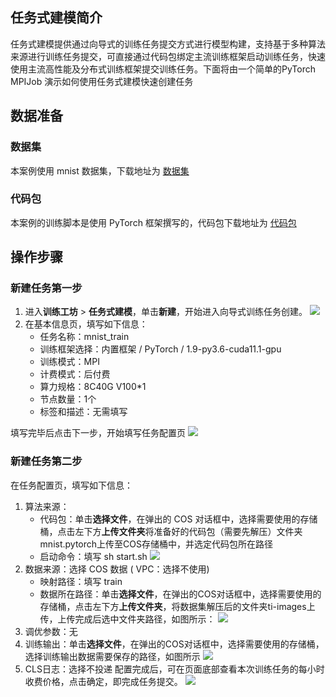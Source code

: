 ## 任务式建模简介

任务式建模提供通过向导式的训练任务提交方式进行模型构建，支持基于多种算法来源进行训练任务提交，可直接通过代码包绑定主流训练框架启动训练任务，快速使用主流高性能及分布式训练框架提交训练任务。下面将由一个简单的PyTorch MPIJob 演示如何使用任务式建模快速创建任务

## 数据准备

### 数据集
本案例使用 mnist 数据集，下载地址为 [数据集](https://tencent-cloud-product-release-1258877907.cos.ap-guangzhou.myqcloud.com/TI-ONE-release/TIONE%E5%85%AC%E6%9C%89%E4%BA%91%E5%BF%AB%E9%80%9F%E5%85%A5%E9%97%A8-%E5%8B%BF%E5%88%A0/ti-images.zip)

### 代码包
本案例的训练脚本是使用 PyTorch 框架撰写的，代码包下载地址为 [代码包](https://tencent-cloud-product-release-1258877907.cos.ap-guangzhou.myqcloud.com/TI-ONE-release/TIONE%E5%85%AC%E6%9C%89%E4%BA%91%E5%BF%AB%E9%80%9F%E5%85%A5%E9%97%A8-%E5%8B%BF%E5%88%A0/mnist.pytorch.zip)

## 操作步骤

### 新建任务第一步
1. 进入**训练工坊** > **任务式建模**，单击**新建**，开始进入向导式训练任务创建。
![](https://qcloudimg.tencent-cloud.cn/raw/194bb4af4e6b76d69bd090f4905d7298.png)
2. 在基本信息页，填写如下信息：
   - 任务名称：mnist_train
   - 训练框架选择：内置框架 / PyTorch / 1.9-py3.6-cuda11.1-gpu
   - 训练模式：MPI
   - 计费模式：后付费
   - 算力规格：8C40G V100*1
   - 节点数量：1个
   - 标签和描述：无需填写
 
填写完毕后点击下一步，开始填写任务配置页
![](https://qcloudimg.tencent-cloud.cn/raw/f40bdb4a0dfeffd009b711fea19f1521.png)

### 新建任务第二步
在任务配置页，填写如下信息：
1. 算法来源：
   - 代码包：单击**选择文件**，在弹出的 COS 对话框中，选择需要使用的存储桶，点击左下方**上传文件夹**将准备好的代码包（需要先解压）文件夹mnist.pytorch上传至COS存储桶中，并选定代码包所在路径
   - 启动命令：填写 sh start.sh
![](https://qcloudimg.tencent-cloud.cn/raw/20d6f01ce319820ef8ac8fc27a0a909a.png)
2. 数据来源：选择 COS 数据 ( VPC：选择不使用)
   - 映射路径：填写 train
   - 数据所在路径：单击**选择文件**，在弹出的COS对话框中，选择需要使用的存储桶，点击左下方**上传文件夹**，将数据集解压后的文件夹ti-images上传，上传完成后选中文件夹路径，如图所示：
 ![](https://qcloudimg.tencent-cloud.cn/raw/b1ce5ef4b2ce544bbd841985dd9019d9.png)
3. 调优参数：无
4. 训练输出：单击**选择文件**，在弹出的COS对话框中，选择需要使用的存储桶，选择训练输出数据需要保存的路径，如图所示
![](https://qcloudimg.tencent-cloud.cn/raw/9e372ceee98928936105a675b265ab4a.png)
5. CLS日志：选择不投递
配置完成后，可在页面底部查看本次训练任务的每小时收费价格，点击确定，即完成任务提交。
![](https://qcloudimg.tencent-cloud.cn/raw/4da928c725228a855418f3f20e9b8a49.png)
